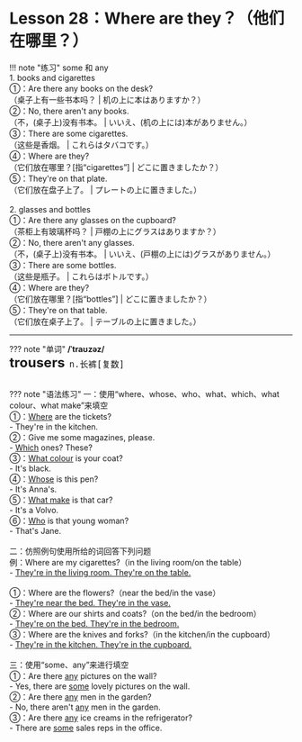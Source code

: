 # Lesson 28：Where are they？（他们在哪里？）

!!! note "练习"
    some 和 any<br>
    1. books and cigarettes<br>
    ①：Are there any books on the desk?<br>
    （桌子上有一些书本吗？ | 机の上に本はありますか？）<br>
    ②：No, there aren't any books.<br>
    （不，(桌子上)没有书本。 | いいえ、(机の上には)本がありません。）<br>
    ③：There are some cigarettes.<br>
    （这些是香烟。 | これらはタバコです。）<br>
    ④：Where are they?<br>
    （它们放在哪里？[指“cigarettes”] | どこに置きましたか？）<br>
    ⑤：They're on that plate.<br>
    （它们放在盘子上了。 | プレートの上に置きました。）<br>
    <br>
    2. glasses and bottles<br>
    ①：Are there any glasses on the cupboard?<br>
    （茶柜上有玻璃杯吗？ | 戸棚の上にグラスはありますか？）<br>
    ②：No, there aren't any glasses.<br>
    （不，(桌子上)没有书本。 | いいえ、(戸棚の上には)グラスがありません。）<br>
    ③：There are some bottles.<br>
    （这些是瓶子。 | これらはボトルです。）<br>
    ④：Where are they?<br>
    （它们放在哪里？[指“bottles”] | どこに置きましたか？）<br>
    ⑤：They're on that table.<br>
    （它们放在桌子上了。 | テーブルの上に置きました。）<br>


---
??? note "单词"
    **/ˈtraʊzəz/**<br>
    <font size=5>**trousers**</font>&nbsp;&nbsp;<font size=4>`n.长裤[复数]`</font><br>
    <br>


??? note "语法练习"
    一：使用“where、whose、who、what、which、what colour、what make”来填空<br>
    ①：<u>Where</u> are the tickets?<br>
    - They're in the kitchen.<br>
    ②：Give me some magazines, please.<br>
    - <u>Which</u> ones? These?<br>
    ③：<u>What colour</u> is your coat?<br>
    - It's black.<br>
    ④：<u>Whose</u> is this pen?<br>
    - It's Anna's.<br>
    ⑤：<u>What make</u> is that car?<br>
    - It's a Volvo.<br>
    ⑥：<u>Who</u> is that young woman?<br>
    - That's Jane.<br>
    <br>
    二：仿照例句使用所给的词回答下列问题<br>
    例：Where are my cigarettes?（in the living room/on the table）<br>
    - <u>They're in the living room. They're on the table.</u><br>
    <br>
    ①：Where are the flowers?（near the bed/in the vase）<br>
    - <u>They're near the bed. They're in the vase.</u><br>
    ②：Where are our shirts and coats?（on the bed/in the bedroom）<br>
    - <u>They're on the bed. They're in the bedroom.</u><br>
    ③：Where are the knives and forks?（in the kitchen/in the cupboard）<br>
    - <u>They're in the kitchen. They're in the cupboard.</u><br>
    <br>
    三：使用“some、any”来进行填空<br>
    ①：Are there <u>any</u> pictures on the wall?<br>
    - Yes, there are <u>some</u> lovely pictures on the wall.<br>
    ②：Are there <u>any</u> men in the garden?<br>
    - No, there aren't <u>any</u> men in the garden.<br>
    ③：Are there <u>any</u> ice creams in the refrigerator?<br>
    - There are <u>some</u> sales reps in the office.<br>

